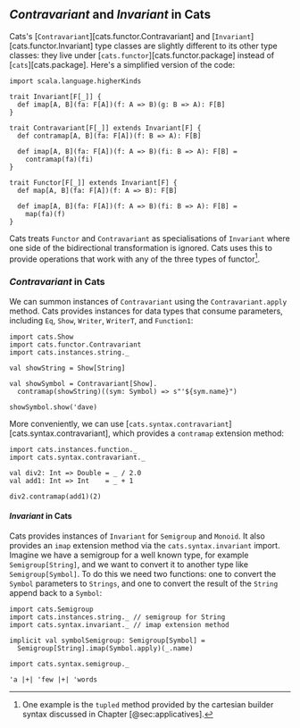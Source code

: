 ## *Contravariant* and *Invariant* in Cats

Cats's [`Contravariant`][cats.functor.Contravariant] and
[`Invariant`][cats.functor.Invariant] type classes
are slightly different to its other type classes:
they live under [`cats.functor`][cats.functor.package]
instead of [`cats`][cats.package].
Here's a simplified version of the code:

```tut:book:invisible
import scala.language.higherKinds
```

```tut:book:silent
trait Invariant[F[_]] {
  def imap[A, B](fa: F[A])(f: A => B)(g: B => A): F[B]
}

trait Contravariant[F[_]] extends Invariant[F] {
  def contramap[A, B](fa: F[A])(f: B => A): F[B]

  def imap[A, B](fa: F[A])(f: A => B)(fi: B => A): F[B] =
    contramap(fa)(fi)
}

trait Functor[F[_]] extends Invariant[F] {
  def map[A, B](fa: F[A])(f: A => B): F[B]

  def imap[A, B](fa: F[A])(f: A => B)(fi: B => A): F[B] =
    map(fa)(f)
}
```

Cats treats `Functor` and `Contravariant` as specialisations of `Invariant`
where one side of the bidirectional transformation is ignored.
Cats uses this to provide operations
that work with any of the three types of functor[^tupled].

[^tupled]: One example is the `tupled` method
provided by the cartesian builder syntax
discussed in Chapter [@sec:applicatives].

### *Contravariant* in Cats

We can summon instances of `Contravariant`
using the `Contravariant.apply` method.
Cats provides instances for data types that consume parameters,
including `Eq`, `Show`, `Writer`, `WriterT`, and `Function1`:

```tut:book:silent:reset
import cats.Show
import cats.functor.Contravariant
import cats.instances.string._

val showString = Show[String]

val showSymbol = Contravariant[Show].
  contramap(showString)((sym: Symbol) => s"'${sym.name}")
```

```tut:book
showSymbol.show('dave)
```

More conveniently, we can use
[`cats.syntax.contravariant`][cats.syntax.contravariant],
which provides a `contramap` extension method:

```tut:book:silent
import cats.instances.function._
import cats.syntax.contravariant._

val div2: Int => Double = _ / 2.0
val add1: Int => Int    = _ + 1
```

```tut:book
div2.contramap(add1)(2)
```

#### *Invariant* in Cats

Cats provides instances of `Invariant` for `Semigroup` and `Monoid`.
It also provides an `imap` extension method
via the `cats.syntax.invariant` import.
Imagine we have a semigroup for a well known type,
for example `Semigroup[String]`,
and we want to convert it to another type like `Semigroup[Symbol]`.
To do this we need two functions:
one to convert the `Symbol` parameters to `Strings`,
and one to convert the result of the `String` append back to a `Symbol`:

```tut:book:silent
import cats.Semigroup
import cats.instances.string._ // semigroup for String
import cats.syntax.invariant._ // imap extension method

implicit val symbolSemigroup: Semigroup[Symbol] =
  Semigroup[String].imap(Symbol.apply)(_.name)

import cats.syntax.semigroup._
```

```tut:book
'a |+| 'few |+| 'words
```
